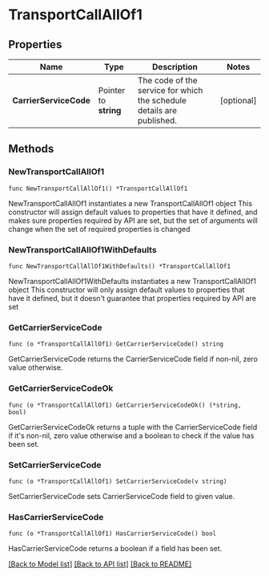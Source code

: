 # TransportCallAllOf1

## Properties

Name | Type | Description | Notes
------------ | ------------- | ------------- | -------------
**CarrierServiceCode** | Pointer to **string** | The code of the service for which the schedule details are published. | [optional] 

## Methods

### NewTransportCallAllOf1

`func NewTransportCallAllOf1() *TransportCallAllOf1`

NewTransportCallAllOf1 instantiates a new TransportCallAllOf1 object
This constructor will assign default values to properties that have it defined,
and makes sure properties required by API are set, but the set of arguments
will change when the set of required properties is changed

### NewTransportCallAllOf1WithDefaults

`func NewTransportCallAllOf1WithDefaults() *TransportCallAllOf1`

NewTransportCallAllOf1WithDefaults instantiates a new TransportCallAllOf1 object
This constructor will only assign default values to properties that have it defined,
but it doesn't guarantee that properties required by API are set

### GetCarrierServiceCode

`func (o *TransportCallAllOf1) GetCarrierServiceCode() string`

GetCarrierServiceCode returns the CarrierServiceCode field if non-nil, zero value otherwise.

### GetCarrierServiceCodeOk

`func (o *TransportCallAllOf1) GetCarrierServiceCodeOk() (*string, bool)`

GetCarrierServiceCodeOk returns a tuple with the CarrierServiceCode field if it's non-nil, zero value otherwise
and a boolean to check if the value has been set.

### SetCarrierServiceCode

`func (o *TransportCallAllOf1) SetCarrierServiceCode(v string)`

SetCarrierServiceCode sets CarrierServiceCode field to given value.

### HasCarrierServiceCode

`func (o *TransportCallAllOf1) HasCarrierServiceCode() bool`

HasCarrierServiceCode returns a boolean if a field has been set.


[[Back to Model list]](../README.md#documentation-for-models) [[Back to API list]](../README.md#documentation-for-api-endpoints) [[Back to README]](../README.md)



